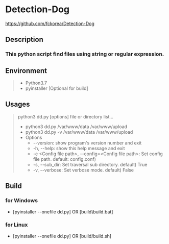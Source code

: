 # Detection-Dog
https://github.com/fckorea/Detection-Dog

## Description
### This python script find files using string or regular expression.

## Environment
> * Python3.7
> * pyinstaller [Optional for build]

## Usages
> python3 dd.py [options] file or directory list...
> * python3 dd.py /var/www/data /var/www/upload
> * python3 dd.py -v /var/www/data /var/www/upload
> * Options
>   * --version: show program's version number and exit
>   * -h, --help: show this help message and exit
>   * -c &lt;Config file path&gt;, --config=&lt;Config file path&gt;: Set config file path. default: config.conf)
>   * -s, --sub_dir: Set traversal sub directory. default) True
>   * -v, --verbose: Set verbose mode. default) False

## Build
### for Windows
* [pyinstaller --onefile dd.py] OR [build\build.bat]
### for Linux
* [pyinstaller --onefile dd.py] OR [build/build.sh]